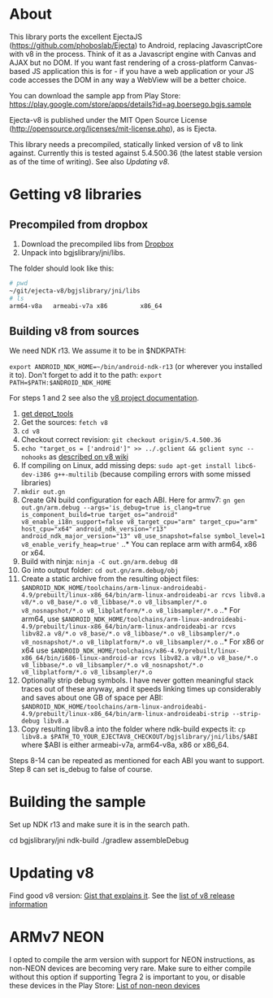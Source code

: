 # About

This library ports the excellent EjectaJS
(https://github.com/phoboslab/Ejecta) to Android, replacing
JavascriptCore with v8 in the process. Think of it as a Javascript engine
with Canvas and AJAX but no DOM. If you want fast rendering of a
cross-platform Canvas-based JS application this is for - if you have a web
application or your JS code accesses the DOM in any way a WebView will be a
better choice.

You can download the sample app from Play Store: https://play.google.com/store/apps/details?id=ag.boersego.bgjs.sample

Ejecta-v8 is published under the MIT Open Source License (http://opensource.org/licenses/mit-license.php), as is Ejecta.

This library needs a precompiled, statically linked version of v8 to link
against. Currently this is tested against 5.4.500.36 (the latest stable
version as of the time of writing). See also *Updating v8*.

# Getting v8 libraries

## Precompiled from dropbox
1. Download the precompiled libs from [Dropbox](https://www.dropbox.com/sh/29in3bqzpgti5md/AABpEXElVe3pNClMRwyxeiHra?dl=0")
2. Unpack into bgjslibrary/jni/libs.

The folder should look like this:
```bash
# pwd
~/git/ejecta-v8/bgjslibrary/jni/libs
# ls
arm64-v8a   armeabi-v7a x86         x86_64
```


## Building v8 from sources

We need NDK r13. We assume it to be in $NDKPATH:

`export ANDROID_NDK_HOME=~/bin/android-ndk-r13` (or wherever you installed it to). Don't forget to add it to the path:
`export PATH=$PATH:$ANDROID_NDK_HOME`

For steps 1 and 2 see also the [v8 project documentation](https://github.com/v8/v8/wiki/Using%20Git).

1. [get depot_tools](https://www.chromium.org/developers/how-tos/install-depot-tools)
2. Get the sources: `fetch v8`
3. `cd v8`
4. Checkout correct revision: `git checkout origin/5.4.500.36`
5. `echo "target_os = ['android']" >> ../.gclient && gclient sync --nohooks` as [described on v8 wiki](https://github.com/v8/v8/wiki/D8%20on%20Android)
6. If compiling on Linux, add missing deps: `sudo apt-get install libc6-dev-i386 g++-multilib` (because compiling errors with some missed libraries)
7. `mkdir out.gn`
8. Create GN build configuration for each ABI. Here for armv7: `gn gen out.gn/arm.debug --args='is_debug=true is_clang=true is_component_build=true target_os="android" v8_enable_i18n_support=false v8_target_cpu="arm" target_cpu="arm" host_cpu="x64" android_ndk_version="r13" android_ndk_major_version="13" v8_use_snapshot=false symbol_level=1 v8_enable_verify_heap=true'`
..* You can replace arm with arm64, x86 or x64.
9. Build with ninja: `ninja -C out.gn/arm.debug d8`
10. Go into output folder: `cd out.gn/arm.debug/obj`
11. Create a static archive from the resulting object files: `$ANDROID_NDK_HOME/toolchains/arm-linux-androideabi-4.9/prebuilt/linux-x86_64/bin/arm-linux-androideabi-ar rcvs libv8.a v8/*.o v8_base/*.o v8_libbase/*.o v8_libsampler/*.o v8_nosnapshot/*.o v8_libplatform/*.o v8_libsampler/*.o`
..* For arm64, use `$ANDROID_NDK_HOME/toolchains/arm-linux-androideabi-4.9/prebuilt/linux-x86_64/bin/arm-linux-androideabi-ar rcvs libv82.a v8/*.o v8_base/*.o v8_libbase/*.o v8_libsampler/*.o v8_nosnapshot/*.o v8_libplatform/*.o v8_libsampler/*.o`
..* For x86 or x64 use `$ANDROID_NDK_HOME/toolchains/x86-4.9/prebuilt/linux-x86_64/bin/i686-linux-android-ar rcvs libv82.a v8/*.o v8_base/*.o v8_libbase/*.o v8_libsampler/*.o v8_nosnapshot/*.o v8_libplatform/*.o v8_libsampler/*.o`
12. Optionally strip debug symbols. I have never gotten meaningful stack
traces out of these anyway, and it speeds linking times up considerably and
saves about one GB of space per ABI: `$ANDROID_NDK_HOME/toolchains/arm-linux-androideabi-4.9/prebuilt/linux-x86_64/bin/arm-linux-androideabi-strip --strip-debug libv8.a`
13. Copy resulting libv8.a into the folder where ndk-build expects it: `cp
libv8.a $PATH_TO_YOUR_EJECTAV8_CHECKOUT/bgjslibrary/jni/libs/$ABI` where
$ABI is either armeabi-v7a, arm64-v8a, x86 or x86_64.

Steps 8-14 can be repeated as mentioned for each ABI you want to support. Step 8 can set is_debug to false of course. 

# Building the sample

Set up NDK r13 and make sure it is in the search path.

cd bgjslibrary/jni
ndk-build
./gradlew assembleDebug

# Updating v8

Find good v8 version: [Gist that explains
it](https://gist.github.com/domenic/aca7774a5d94156bfcc1).
See the [list of v8 release information](https://omahaproxy.appspot.com/)


# ARMv7 NEON

I opted to compile the arm version with support for NEON instructions, as non-NEON devices are becoming very rare. Make sure to either compile
without this option if supporting Tegra 2 is important to you, or disable these devices in the Play Store:
[List of non-neon devices](https://forum.unity3d.com/threads/failure-to-initialize-your-hardware-does-not-support-this-application-sorry.311613/#post-2139480)

